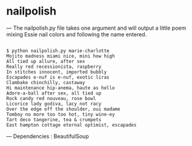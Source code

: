 nailpolish
============

— The nailpolish.py file takes one argument and will output a little poem mixing Essie nail colors and following the name entered.

<code>
$ python nailpolish.py marie-charlotte  
Mojito madness miami nice, mini how high  
All tied up allure, after sex  
Really red recessionista, raspberry  
In stitches innocent, imported bubbly  
Escapades e-nuf is e-nuf, exotic liras  
Clambake chinchilly, castaway  
Hi maintenance hip-anema, haute as hello  
Adore-a-ball after sex, all tied up  
Rock candy red nouveau, rose bowl  
Licorice lady godiva, lacy not racy  
Over the edge off the shoulder, oui madame  
Tomboy no more too too hot, tiny wine-ey  
Tart deco tangerine, tea & crumpets  
East hampton cottage eternal optimist, escapades  
</code>

— Dependencies : BeautifulSoup
